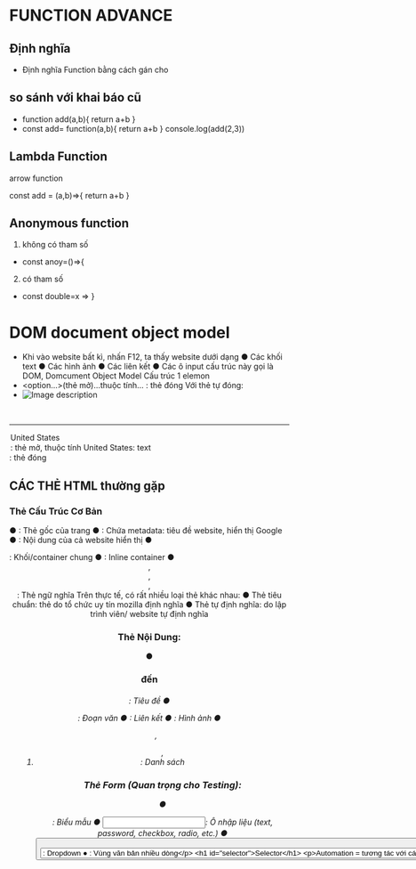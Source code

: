 # FUNCTION ADVANCE
## Định nghĩa
- Định nghĩa Function bằng cách gán cho
## so sánh với khai báo cũ
-  function add(a,b){
    return a+b
}
- const add= function(a,b){
    return a+b
}
console.log(add(2,3))
## Lambda Function
arrow function

const add = (a,b)=>{
    return a+b
}
## Anonymous function
1. không có tham số
-  const anoy=()=>{
2. có tham số
-  const double=x =>
}
# DOM document object model
- Khi vào website bất kì, nhấn F12, ta thấy website dưới dạng
● Các khối text
● Các hình ảnh
● Các liên kết
● Các ô input
cấu trúc này gọi là DOM, Domcument Object Model
Cấu trúc 1 elemon
- <option...>(thẻ mở)...thuộc tính... </option>: thẻ đóng
Với thẻ tự đóng:
- <img src="image.jpg" alt="Image description"/>
<br/>
<hr/>
<option value="usa">United States</option>
<option value="usa">: thẻ mở, thuộc tính
 United States: text
 </option>: thẻ đóng

## CÁC THẺ HTML thường gặp
### Thẻ Cấu Trúc Cơ Bản
● <html>: Thẻ gốc của trang
● <head>: Chứa metadata: tiêu đề website, hiển thị Google
● <body>: Nội dung của cả website hiển thị
● <div>: Khối/container chung
● <span>: Inline container
● <header>, <footer>, <nav>, <section>: Thẻ ngữ nghĩa
Trên thực tế, có rất nhiều loại thẻ khác nhau:
● Thẻ tiêu chuẩn: thẻ do tổ chức uy tín mozilla định nghĩa
● Thẻ tự định nghĩa: do lập trình viên/ website tự định nghĩa

### Thẻ Nội Dung:
● <h1> đến <h6>: Tiêu đề
● <p>: Đoạn văn
● <a>: Liên kết
● <img>: Hình ảnh
● <ul>, <ol>, <li>: Danh sách

### Thẻ Form (Quan trọng cho Testing):
● <form>: Biểu mẫu
● <input>: Ô nhập liệu (text, password, checkbox, radio, etc.)
● <button>: Nút bấm
● <select> và <option>: Dropdown
● <textarea>: Vùng văn bản nhiều dòng

# Selector
Automation = tương tác với các phần tử trên trang web
● Input
● Fill
● Click

## Có 3 loại selector thường dùng:
● XPath
○ Dùng được trong hầu hết các trường hợp (99.99%)
○ Đa dạng, có khả năng tìm các phần tử khó
○ Hơi dài
○ VD: //button[normalize-space() = ‘Add to cart’]
● CSS selector
● Playwright selector

Để tương tác được, ta cần tìm được phần tử này
Selector là công cụ giúp ta tìm
Ưu tiên dùng Playwright selector
# Playwright basic syntax
- test: Đơn vị cơ bản để khai báo 1 test
import { test } from '@playwright/test';
- step:Đơn vị nhỏ hơn test,để khai báo từng step của
test case
test('<tên test>', async ({ page }) => {
// Code của test
});
- Navigate
 await page.goto('https://pw-practice.playwrightvn.com/');
+ Locate: Sử dụng page.locator(“<selector>”) để chọn phần tử trên trang
 page.locator(“//input[@id=’email’]”)
+ click
 Single click
await page.locator("//button").click();
Double click
await page.locator("//button").dblclick();

Click chuột phải
page.locator("//button").click({button: 'right'})
Click chuột kèm bấm phím khác
page.locator("").click({modifiers: ['Shift'],})
- input
+ Fill: Giống việc bạn paste content vào một ô input
page.locator("//input").fill('Playwright Viet Nam');

+ pressSequentially: Giống việc bạn gõ từng chữ cái vào ô 
 inputpage.locator("//input").pressSequentially('Playwright Viet Nam', {delay: 100,});
+ Radio/checkbox: Lấy giá trị hiện tại đang là check hay không:
 const isChecked =
 page.locator("//input").isChecked();
 Check/ uncheck
 page.locator("//input").check();
 page.locator("//input").setChecked(false);
+ Select: 
 await page.locator('//select[@id=”country”]').selectOption({ label: 'USA' })
+ Upload file
 await page.locator("//input[@id='profile']").setInputFiles("<file-path>");
## Bổ sung
- hàm hover: await page.locator("<xpath here>").hover();
- Hàm text(): text()dùng để tìm ra phần tử có giá trị tương ứng.
lý hiệu # = ID selector
